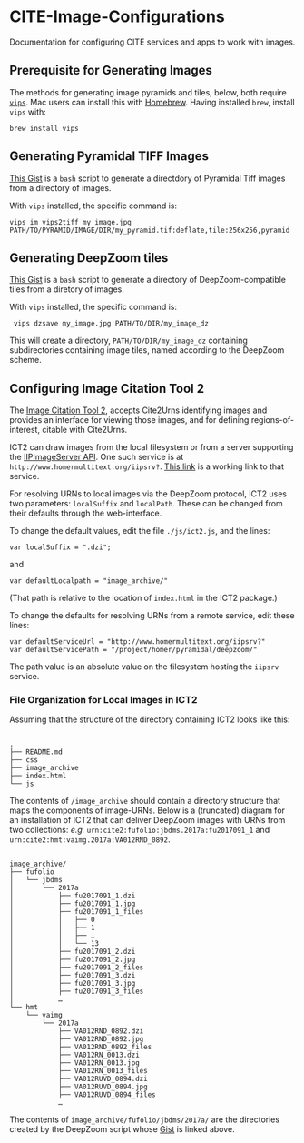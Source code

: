 # CITE-Image-Configurations

Documentation for configuring CITE services and apps to work with images.

## Prerequisite for Generating Images

The methods for generating image pyramids and tiles, below, both require [`vips`](http://jcupitt.github.io/libvips/). Mac users can install this with [Homebrew](https://brew.sh). Having installed `brew`, install `vips` with:

    brew install vips

## Generating Pyramidal TIFF Images

[This Gist](https://gist.github.com/Eumaeus/1d1ec41c11619b81a20f3d4f0907cbdf) is a `bash` script to generate a directdory of Pyramidal Tiff images from a directory of images.

With `vips` installed, the specific command is:

    vips im_vips2tiff my_image.jpg PATH/TO/PYRAMID/IMAGE/DIR/my_pyramid.tif:deflate,tile:256x256,pyramid

## Generating DeepZoom tiles

[This Gist](https://gist.github.com/Eumaeus/5a350551a2536381d613c9ce781f3ea5) is a `bash` script to generate a directory of DeepZoom-compatible tiles from a diretory of images.

With `vips` installed, the specific command is:

     vips dzsave my_image.jpg PATH/TO/DIR/my_image_dz

This will create a directory, `PATH/TO/DIR/my_image_dz` containing subdirectories containing image tiles, named according to the DeepZoom scheme.



## Configuring Image Citation Tool 2

The [Image Citation Tool 2](https://github.com/cite-architecture/ict2), accepts Cite2Urns identifying images and provides an interface for viewing those images, and for defining regions-of-interest, citable with Cite2Urns.

ICT2 can draw images from the local filesystem or from a server supporting the [IIPImageServer API](http://iipimage.sourceforge.net). One such service is at `http://www.homermultitext.org/iipsrv?`. [This link](http://www.homermultitext.org/iipsrv?OBJ=IIP,1.0&FIF=/project/homer/pyramidal/VenA/VA012RN-0013.tif&RGN=0.164,0.0541,0.49,0.1366&WID=9000&CVT=JPEG) is a working link to that service.

For resolving URNs to local images via the DeepZoom protocol, ICT2 uses two parameters: `localSuffix` and `localPath`. These can be changed from their defaults through the web-interface.

To change the default values, edit the file `./js/ict2.js`, and the lines:

    var localSuffix = ".dzi";

and

    var defaultLocalpath = "image_archive/"

(That path is relative to the location of `index.html` in the ICT2 package.)

To change the defaults for resolving URNs from a remote service, edit these lines:

    var defaultServiceUrl = "http://www.homermultitext.org/iipsrv?"
    var defaultServicePath = "/project/homer/pyramidal/deepzoom/"

The path value is an absolute value on the filesystem hosting the `iipsrv` service.

### File Organization for Local Images in ICT2

Assuming that the structure of the directory containing ICT2 looks like this:

~~~

.
├── README.md
├── css
├── image_archive
├── index.html
└── js

~~~

The contents of `/image_archive` should contain a directory structure that maps the components of image-URNs. Below is a (truncated) diagram for an installation of ICT2 that can deliver DeepZoom images with URNs from two collections: *e.g.* `urn:cite2:fufolio:jbdms.2017a:fu2017091_1` and `urn:cite2:hmt:vaimg.2017a:VA012RND_0892`.

~~~

image_archive/
├── fufolio
│   └── jbdms
│       └── 2017a
│           ├── fu2017091_1.dzi
│           ├── fu2017091_1.jpg
│           ├── fu2017091_1_files
│           │   ├── 0
│           │   ├── 1
│           │   ├── … 
│           │   └── 13
│           ├── fu2017091_2.dzi
│           ├── fu2017091_2.jpg
│           ├── fu2017091_2_files
│           ├── fu2017091_3.dzi
│           ├── fu2017091_3.jpg
│           ├── fu2017091_3_files
│         	…  
└── hmt
    └── vaimg
        └── 2017a
            ├── VA012RND_0892.dzi
            ├── VA012RND_0892.jpg
            ├── VA012RND_0892_files
            ├── VA012RN_0013.dzi
            ├── VA012RN_0013.jpg
            ├── VA012RN_0013_files
            ├── VA012RUVD_0894.dzi
            ├── VA012RUVD_0894.jpg
            ├── VA012RUVD_0894_files
            …

~~~

The contents of `image_archive/fufolio/jbdms/2017a/` are the directories created by the DeepZoom script whose [Gist](https://gist.github.com/Eumaeus/1d1ec41c11619b81a20f3d4f0907cbdf) is linked above.

